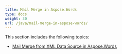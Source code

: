 ```yaml
---
title: Mail Merge in Aspose.Words
type: docs
weight: 30
url: /java/mail-merge-in-aspose-words/
---
```


This section includes the following topics:

- [Mail Merge from XML Data Source in Aspose.Words](https://docs.aspose.com/words/java/mail-merge-from-xml-data-source-in-aspose-words/)
